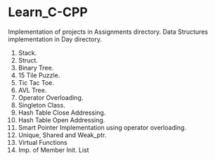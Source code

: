 # Learn_C-CPP
Implementation of projects in Assignments directory. Data Structures implementation in Day directory.

1. Stack.
2. Struct.
3. Binary Tree.
4. 15 Tile Puzzle.
5. Tic Tac Toe.
6. AVL Tree.
7. Operator Overloading.
8. Singleton Class.
9. Hash Table Close Addressing.
10. Hash Table Open Addressing.
11. Smart Pointer Implementation using operator overloading.
12. Unique, Shared and Weak_ptr.
13. Virtual Functions
14. Imp. of Member Init. List
